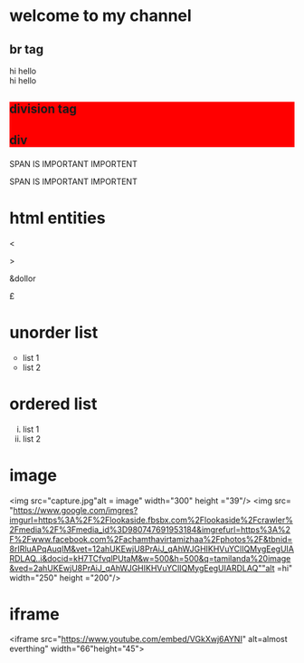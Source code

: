     
<doctype html>
<html>
  <head>
   <title>basic </title>
  
  </head>
  <body>
      <h1>welcome to my channel</h1>
      <h2> br tag </h2>

   <p>  hi hello<br> hi hello</p>


   <div style=" background-color:red;">
      <h2> division tag <h2>
      <p> div  <p>
  </div>
    
     
      
   <p><span>SPAN IS IMPORTANT</span> <span style="color:red;"></span> IMPORTENT </p>
      <p><span>SPAN IS IMPORTANT</span> <span > IMPORTENT</span </p>
      <h1 id='top'>  html entities </h1>
          <p> &lt</p>
          <p> &gt</p>
          <p> &dollor</p>
          <p> &pound</p>
           <h1> unorder list</h1>
          <ul style="list-style-type:circle">
            <li> list 1 </li>
            <li>list 2</li>
          </ul>

   <h1>ordered list</h1>
          <ol type= "i">
            <li> list 1 </li>
            <li>list 2</li>
          </ol>

   <h1> image</h1>

   <img src="capture.jpg"alt = image" width="300" height ="39"/>
      <img src= "https://www.google.com/imgres?imgurl=https%3A%2F%2Flookaside.fbsbx.com%2Flookaside%2Fcrawler%2Fmedia%2F%3Fmedia_id%3D980747691953184&imgrefurl=https%3A%2F%2Fwww.facebook.com%2Fachamthavirtamizhaa%2Fphotos%2F&tbnid=8rIRluAPqAuqIM&vet=12ahUKEwjU8PrAiJ_qAhWJGHIKHVuYClIQMygEegUIARDLAQ..i&docid=kH7TCfvqlPUtaM&w=500&h=500&q=tamilanda%20image&ved=2ahUKEwjU8PrAiJ_qAhWJGHIKHVuYClIQMygEegUIARDLAQ""alt =hi" width="250" height ="200"/>
      <h1> iframe </h1>
      <iframe src="https://www.youtube.com/embed/VGkXwj6AYNI" alt=almost everthing" width="66"height="45"></iframe>


   </body>
</html>
